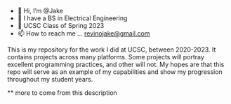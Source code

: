 - 👋 Hi, I’m @Jake
- 🌱 I have a BS in Electrical Engineering
- 💞️ UCSC Class of Spring 2023
- 📫 How to reach me ... revinojake@gmail.com

This is my repository for the work I did at UCSC, between 2020-2023.
It contains projects across many platforms. Some projects will
portray excellent programming practices, and other will not. My hopes
are that this repo will serve as an example of my capabilities
and show my progression throughout my student years.

** more to come from this description

<!---
JakeRevino/JakeRevino is a ✨ special ✨ repository because its `README.md` (this file) appears on your GitHub profile.
You can click the Preview link to take a look at your changes.
--->
